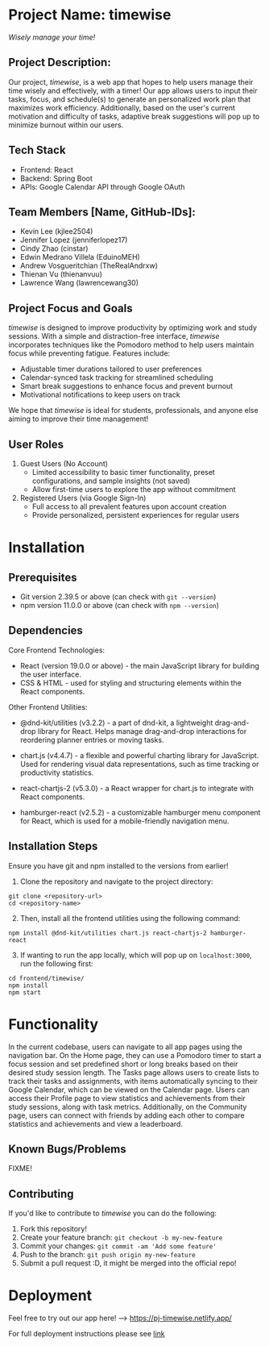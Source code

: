 # Project Name: timewise
_Wisely manage your time!_

## Project Description:
Our project, _timewise_, is a web app that hopes to help users manage their time wisely and effectively, with a timer! Our app allows users to input their tasks, focus, and schedule(s) to generate an personalized work plan that maximizes work efficiency. Additionally, based on the user's current motivation and difficulty of tasks, adaptive break suggestions will pop up to minimize burnout within our users. 

## Tech Stack
- Frontend: React
- Backend: Spring Boot 
- APIs: Google Calendar API through Google OAuth

## Team Members [Name, GitHub-IDs]:
- Kevin Lee (kjlee2504)
- Jennifer Lopez (jenniferlopez17)
- Cindy Zhao (cinstar)
- Edwin Medrano Villela (EduinoMEH)
- Andrew Vosgueritchian (TheRealAndrxw)
- Thienan Vu (thienanvuu)
- Lawrence Wang (lawrencewang30)

## Project Focus and Goals
_timewise_ is designed to improve productivity by optimizing work and study sessions. With a simple and distraction-free interface, _timewise_ incorporates techniques like the Pomodoro method to help users maintain focus while preventing fatigue. Features include:

- Adjustable timer durations tailored to user preferences
- Calendar-synced task tracking for streamlined scheduling
- Smart break suggestions to enhance focus and prevent burnout
- Motivational notifications to keep users on track

We hope that _timewise_ is ideal for students, professionals, and anyone else aiming to improve their time management!

## User Roles
1. Guest Users (No Account)
   - Limited accessibility to basic timer functionality, preset configurations, and sample insights (not saved)
   - Allow first-time users to explore the app without commitment
2. Registered Users (via Google Sign-In)
   - Full access to all prevalent features upon account creation
   - Provide personalized, persistent experiences for regular users

# Installation
## Prerequisites
- Git version 2.39.5 or above (can check with `git --version`)
- npm version 11.0.0 or above (can check with `npm --version`)

## Dependencies
Core Frontend Technologies:
- React (version 19.0.0 or above) - the main JavaScript library for building the user interface.
- CSS & HTML - used for styling and structuring elements within the React components.

Other Frontend Utilities: 
- @dnd-kit/utilities (v3.2.2) - a  part of dnd-kit, a lightweight drag-and-drop library for React. Helps manage drag-and-drop interactions for reordering planner entries or moving tasks.

- chart.js (v4.4.7) - a flexible and powerful charting library for JavaScript. Used for rendering visual data representations, such as time tracking or productivity statistics.

- react-chartjs-2 (v5.3.0) - a React wrapper for chart.js to integrate with React components.

- hamburger-react (v2.5.2) - a customizable hamburger menu component for React, which is used for a mobile-friendly navigation menu.

## Installation Steps
Ensure you have git and npm installed to the versions from earlier!

1. Clone the repository and navigate to the project directory:

```
git clone <repository-url>
cd <repository-name> 
```

2. Then, install all the frontend utilities using the following command:
``` 
npm install @dnd-kit/utilities chart.js react-chartjs-2 hamburger-react
```

3. If wanting to run the app locally, which will pop up on `localhost:3000`, run the following first:
```
cd frontend/timewise/
npm install
npm start
```

# Functionality
In the current codebase, users can navigate to all app pages using the navigation bar. On the Home page, they can use a Pomodoro timer to start a focus session and set predefined short or long breaks based on their desired study session length. The Tasks page allows users to create lists to track their tasks and assignments, with items automatically syncing to their Google Calendar, which can be viewed on the Calendar page. Users can access their Profile page to view statistics and achievements from their study sessions, along with task metrics. Additionally, on the Community page, users can connect with friends by adding each other to compare statistics and achievements and view a leaderboard.

## Known Bugs/Problems
FIXME!

## Contributing
If you'd like to contribute to _timewise_ you can do the following:
1. Fork this repository!
2. Create your feature branch: `git checkout -b my-new-feature`
3. Commit your changes: `git commit -am 'Add some feature'`
4. Push to the branch: `git push origin my-new-feature`
5. Submit a pull request :D, it might be merged into the official repo!

# Deployment 
Feel free to try out our app here! --> https://pj-timewise.netlify.app/

For full deployment instructions please see [link](docs/DEPLOY.md)
